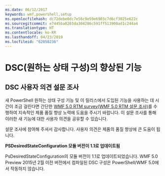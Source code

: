 ```yaml
---
ms.date: 06/12/2017
keywords: wmf,powershell,setup
ms.openlocfilehash: dc72debe0dc7e56c9e59e6903c7d6cf3025e622c
ms.sourcegitcommit: e7445ba8203da304286c591ff513900ad1c244a4
ms.translationtype: HT
ms.contentlocale: ko-KR
ms.lasthandoff: 04/23/2019
ms.locfileid: "62058236"
---
```

# <a name="improvements-in-desired-state-configuration-dsc"></a>DSC(원하는 상태 구성)의 향상된 기능

## <a name="dsc-feedback-survey"></a>DSC 사용자 의견 설문 조사

새 PowerShell 원하는 상태 구성 기능 및 이 릴리스에서 도입된 기능을 사용하는 데 시간이 조금 걸린다면 간단한 [WMF 5.0 RTM survey(WMF 5.0 RTM 설문 조사)](https://www.surveymonkey.com/r/SGLQM5W)를 수행하여 지속적인 제품 품질 향상 노력에 도움을 주시기 바랍니다. 이 설문 조사를 통해 이러한 새 기능에 대한 사용자 의견을 공유할 수 있습니다.

설문 조사에 참여해 주셔서 감사합니다. 사용자 의견은 제품의 품질 향상에 큰 도움이 됩니다.

**PSDesiredStateConfiguration 모듈 버전이 1.1로 업데이트됨**

PsDesiredStateConfiguration의 모듈 버전이 1.1로 업데이트되었습니다. WMF 5.0 Preview 2015년 2월 이전 버전에서 컴파일된 DSC 구성은 PowerShell/WMF 5.0에서 작동하지 않습니다.
